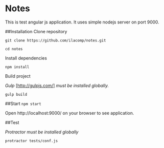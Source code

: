 # Notes
This is test angular js application. It uses simple nodejs server on port 9000.

##Installation
Clone repository

`git clone https://github.com/ilacomp/notes.git`

`cd notes`

Install dependencies

`npm install`

Build project

_Gulp_ [http://gulpjs.com/] _must be installed globally._

`gulp build`

##Start
`npm start`

Open http://localhost:9000/ on your browser to see application.

##Test

_Protractor must be installed globally_

`protractor tests/conf.js`